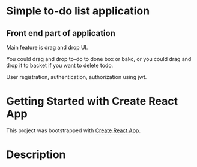 # Simple to-do list application

## Front end part of application

  Main feature is drag and drop UI. 
  
  You could drag and drop to-do to done box or bakc, or you could drag and drop it to backet if you want to delete todo.
  
  User registration, authentication, authorization using jwt.


# Getting Started with Create React App

This project was bootstrapped with [Create React App](https://github.com/facebook/create-react-app).

# Description
